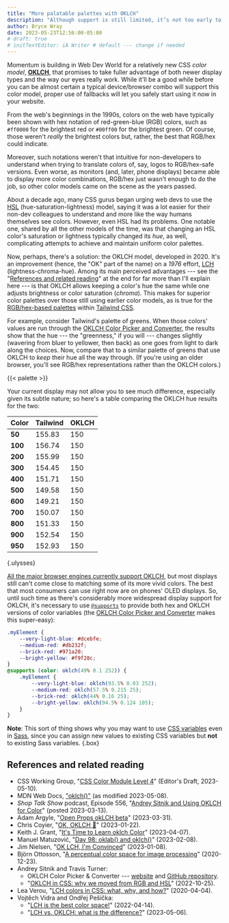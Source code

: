 ```yaml
---
title: "More palatable palettes with OKLCH"
description: "Although support is still limited, it’s not too early to begin using The Next Big Thing in CSS color."
author: Bryce Wray
date: 2023-05-23T12:56:00-05:00
# draft: true
# initTextEditor: iA Writer # default --- change if needed
---
```


Momentum is building in Web Dev World for a relatively new CSS *color model*, **[OKLCH](https://www.w3.org/TR/css-color-4/#ok-lab)**, that promises to take fuller advantage of both newer display types and the way our eyes really work. While it'll be a good while before you can be almost certain a typical device/browser combo will support this color model, proper use of fallbacks will let you safely start using it now in your website.

<!--more-->

From the web's beginnings in the 1990s, colors on the web have typically been shown with hex notation of red-green-blue (RGB) colors, such as `#ff0000` for the brightest red or `#00ff00` for the brightest green. Of course, those weren't *really* the brightest colors but, rather, the best that RGB/hex could indicate.

Moreover, such notations weren't that intuitive for non-developers to understand when trying to translate colors of, say, logos to RGB/hex-safe versions. Even worse, as monitors (and, later, phone displays) became able to display more color combinations, RGB/hex just wasn't enough to do the job, so other color models came on the scene as the years passed.

About a decade ago, many CSS gurus began urging web devs to use the [HSL](https://www.w3.org/TR/css-color-4/#the-hsl-notation) (hue-saturation-lightness) model, saying it was a lot easier for their non-dev colleagues to understand and more like the way humans themselves see colors. However, even HSL had its problems. One notable one, shared by all the other models of the time, was that changing an HSL color's saturation or lightness typically changed its *hue*, as well, complicating attempts to achieve and maintain uniform color palettes.

Now, perhaps, there's a solution: the OKLCH model, developed in 2020. It's an improvement (hence, the "OK" part of the name) on a *1976* effort, [LCH](https://www.w3.org/TR/css-color-4/#the-hsl-notation) (lightness-chroma-hue). Among its main perceived advantages --- see the "[References and related reading](/posts/2023/05/more-palatable-palettes-oklch/#references-and-related-reading)" at the end for far more than I'll explain here --- is that OKLCH allows keeping a color's hue the same while one adjusts brightness or color saturation (*chroma*). This makes for superior color palettes over those still using earlier color models, as is true for the [RGB/hex-based palettes](https://tailwindcss.com/docs/customizing-colors) within [Tailwind CSS](https://tailwindcss.com).

For example, consider Tailwind's palette of greens. When those colors' values are run through the [OKLCH Color Picker and Converter](https://oklch.com), the results show that the hue --- the "greenness," if you will --- changes slightly (wavering from bluer to yellower, then back) as one goes from light to dark along the choices. Now, compare that to a similar palette of greens that use OKLCH to *keep* their hue all the way through. (If you're using an older browser, you'll see RGB/hex representations rather than the OKLCH colors.)

{{< palette >}}

Your current display may not allow you to see much difference, especially given its subtle nature; so here's a table comparing the OKLCH hue results for the two:

| Color | Tailwind | OKLCH |
|----|----|----|
| **50** | 155.83 | 150 |
| **100** | 156.74 | 150 |
| **200** | 155.99 | 150 |
| **300** | 154.45 | 150 |
| **400** | 151.71 | 150 |
| **500** | 149.58 | 150 |
| **600** | 149.21 | 150 |
| **700** | 150.07 | 150 |
| **800** | 151.33 | 150 |
| **900** | 152.54 | 150 |
| **950** | 152.93 | 150 |
{.ulysses}

[All the major browser engines currently support OKLCH](https://caniuse.com/?search=oklch), but most displays still can't come close to matching some of its more vivid colors. The best that most consumers can use right now are on phones' OLED displays. So, until such time as there's considerably more widespread display support for OKLCH, it's necessary to use [`@supports`](https://developer.mozilla.org/en-US/docs/Web/CSS/@supports) to provide both hex and OKLCH versions of color variables (the [OKLCH Color Picker and Converter](https://oklch.com) makes this super-easy):

```css
.myElement {
	--very-light-blue: #dcebfe;
	--medium-red: #db232f;
	--brick-red: #971a20;
	--bright-yellow: #f9f28c;
}
@supports (color: oklch(49% 0.1 252)) {
	.myElement {
		--very-light-blue: oklch(93.5% 0.03 252);
		--medium-red: oklch(57.5% 0.215 25);
		--brick-red: oklch(44% 0.16 25);
		--bright-yellow: oklch(94.5% 0.124 105);
	}
}
```

**Note**: This sort of thing shows why you may want to use [CSS variables](https://developer.mozilla.org/en-US/docs/Web/CSS/--*) even in [Sass](https://sass-lang.com), since you can assign new values to existing CSS variables but **not** to existing Sass variables.
{.box}

## References and related reading

- CSS Working Group, "[CSS Color Module Level 4](https://drafts.csswg.org/css-color/)" (Editor's Draft, <span class="nobrk">2023-05-10</span>).
- MDN Web Docs, ["oklch()"](https://developer.mozilla.org/en-US/docs/Web/CSS/color_value/oklch) (as modified <span class="nobrk">2023-05-08</span>).
- *Shop Talk Show* podcast, Episode 556, "[Andrey Sitnik and Using OKLCH for Color](https://shoptalkshow.com/556/)" (posted <span class="nobrk">2023-03-13</span>).
- Adam Argyle, "[Open Props okLCH beta](https://nerdy.dev/open-props-oklch-palettes-beta)" (<span class="nobrk">2023-03-31</span>).
- Chris Coyier, "[OK, OKLCH 👑](https://chriscoyier.net/2023/01/22/ok-oklch-%F0%9F%91%91/)" (<span class="nobrk">2023-01-22</span>).
- Keith J. Grant, "[It's Time to Learn oklch Color](https://keithjgrant.com/posts/2023/04/its-time-to-learn-oklch-color/)" (<span class="nobrk">2023-04-07</span>).
- Manuel Matuzović, "[Day 98: oklab() and oklch()](https://www.matuzo.at/blog/2023/100daysof-day98/)" (<span class="nobrk">2023-02-08</span>).
- Jim Nielsen, "[OK LCH, I'm Convinced](https://blog.jim-nielsen.com/2023/ok-lch-im-convinced/)" (<span class="nobrk">2023-01-08</span>).
- Björn Ottosson, "[A perceptual color space for image processing](https://bottosson.github.io/posts/oklab/)" (<span class="nobrk">2020-12-23</span>).
- Andrey Sitnik and Travis Turner:
	- OKLCH Color Picker &amp; Converter --- [website](https://oklch.com) and [GitHub repository](https://github.com/evilmartians/oklch-picker).
	- "[OKLCH in CSS: why we moved from RGB and HSL](https://evilmartians.com/chronicles/oklch-in-css-why-quit-rgb-hsl)" (<span class="nobrk">2022-10-25</span>).
- Lea Verou, "[LCH colors in CSS: what, why, and how?](https://lea.verou.me/2020/04/lch-colors-in-css-what-why-and-how/)" (<span class="nobrk">2020-04-04</span>).
- Vojtěch Vidra and Ondřej Pešička:
	- "[LCH is the best color space!](https://atmos.style/blog/lch-color-space)" (<span class="nobrk">2022-04-14</span>).
	- "[LCH vs. OKLCH: what is the difference?](https://atmos.style/blog/lch-vs-oklch)" (<span class="nobrk">2023-05-06</span>).
